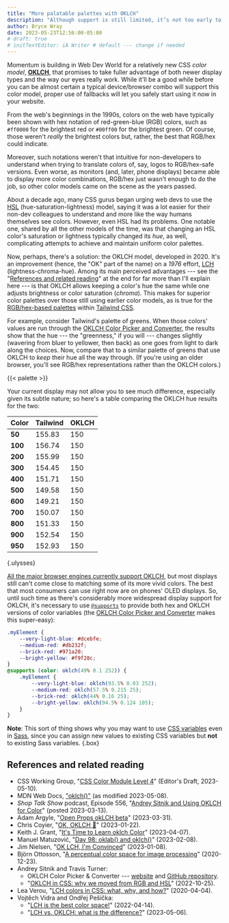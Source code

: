 ```yaml
---
title: "More palatable palettes with OKLCH"
description: "Although support is still limited, it’s not too early to begin using The Next Big Thing in CSS color."
author: Bryce Wray
date: 2023-05-23T12:56:00-05:00
# draft: true
# initTextEditor: iA Writer # default --- change if needed
---
```


Momentum is building in Web Dev World for a relatively new CSS *color model*, **[OKLCH](https://www.w3.org/TR/css-color-4/#ok-lab)**, that promises to take fuller advantage of both newer display types and the way our eyes really work. While it'll be a good while before you can be almost certain a typical device/browser combo will support this color model, proper use of fallbacks will let you safely start using it now in your website.

<!--more-->

From the web's beginnings in the 1990s, colors on the web have typically been shown with hex notation of red-green-blue (RGB) colors, such as `#ff0000` for the brightest red or `#00ff00` for the brightest green. Of course, those weren't *really* the brightest colors but, rather, the best that RGB/hex could indicate.

Moreover, such notations weren't that intuitive for non-developers to understand when trying to translate colors of, say, logos to RGB/hex-safe versions. Even worse, as monitors (and, later, phone displays) became able to display more color combinations, RGB/hex just wasn't enough to do the job, so other color models came on the scene as the years passed.

About a decade ago, many CSS gurus began urging web devs to use the [HSL](https://www.w3.org/TR/css-color-4/#the-hsl-notation) (hue-saturation-lightness) model, saying it was a lot easier for their non-dev colleagues to understand and more like the way humans themselves see colors. However, even HSL had its problems. One notable one, shared by all the other models of the time, was that changing an HSL color's saturation or lightness typically changed its *hue*, as well, complicating attempts to achieve and maintain uniform color palettes.

Now, perhaps, there's a solution: the OKLCH model, developed in 2020. It's an improvement (hence, the "OK" part of the name) on a *1976* effort, [LCH](https://www.w3.org/TR/css-color-4/#the-hsl-notation) (lightness-chroma-hue). Among its main perceived advantages --- see the "[References and related reading](/posts/2023/05/more-palatable-palettes-oklch/#references-and-related-reading)" at the end for far more than I'll explain here --- is that OKLCH allows keeping a color's hue the same while one adjusts brightness or color saturation (*chroma*). This makes for superior color palettes over those still using earlier color models, as is true for the [RGB/hex-based palettes](https://tailwindcss.com/docs/customizing-colors) within [Tailwind CSS](https://tailwindcss.com).

For example, consider Tailwind's palette of greens. When those colors' values are run through the [OKLCH Color Picker and Converter](https://oklch.com), the results show that the hue --- the "greenness," if you will --- changes slightly (wavering from bluer to yellower, then back) as one goes from light to dark along the choices. Now, compare that to a similar palette of greens that use OKLCH to *keep* their hue all the way through. (If you're using an older browser, you'll see RGB/hex representations rather than the OKLCH colors.)

{{< palette >}}

Your current display may not allow you to see much difference, especially given its subtle nature; so here's a table comparing the OKLCH hue results for the two:

| Color | Tailwind | OKLCH |
|----|----|----|
| **50** | 155.83 | 150 |
| **100** | 156.74 | 150 |
| **200** | 155.99 | 150 |
| **300** | 154.45 | 150 |
| **400** | 151.71 | 150 |
| **500** | 149.58 | 150 |
| **600** | 149.21 | 150 |
| **700** | 150.07 | 150 |
| **800** | 151.33 | 150 |
| **900** | 152.54 | 150 |
| **950** | 152.93 | 150 |
{.ulysses}

[All the major browser engines currently support OKLCH](https://caniuse.com/?search=oklch), but most displays still can't come close to matching some of its more vivid colors. The best that most consumers can use right now are on phones' OLED displays. So, until such time as there's considerably more widespread display support for OKLCH, it's necessary to use [`@supports`](https://developer.mozilla.org/en-US/docs/Web/CSS/@supports) to provide both hex and OKLCH versions of color variables (the [OKLCH Color Picker and Converter](https://oklch.com) makes this super-easy):

```css
.myElement {
	--very-light-blue: #dcebfe;
	--medium-red: #db232f;
	--brick-red: #971a20;
	--bright-yellow: #f9f28c;
}
@supports (color: oklch(49% 0.1 252)) {
	.myElement {
		--very-light-blue: oklch(93.5% 0.03 252);
		--medium-red: oklch(57.5% 0.215 25);
		--brick-red: oklch(44% 0.16 25);
		--bright-yellow: oklch(94.5% 0.124 105);
	}
}
```

**Note**: This sort of thing shows why you may want to use [CSS variables](https://developer.mozilla.org/en-US/docs/Web/CSS/--*) even in [Sass](https://sass-lang.com), since you can assign new values to existing CSS variables but **not** to existing Sass variables.
{.box}

## References and related reading

- CSS Working Group, "[CSS Color Module Level 4](https://drafts.csswg.org/css-color/)" (Editor's Draft, <span class="nobrk">2023-05-10</span>).
- MDN Web Docs, ["oklch()"](https://developer.mozilla.org/en-US/docs/Web/CSS/color_value/oklch) (as modified <span class="nobrk">2023-05-08</span>).
- *Shop Talk Show* podcast, Episode 556, "[Andrey Sitnik and Using OKLCH for Color](https://shoptalkshow.com/556/)" (posted <span class="nobrk">2023-03-13</span>).
- Adam Argyle, "[Open Props okLCH beta](https://nerdy.dev/open-props-oklch-palettes-beta)" (<span class="nobrk">2023-03-31</span>).
- Chris Coyier, "[OK, OKLCH 👑](https://chriscoyier.net/2023/01/22/ok-oklch-%F0%9F%91%91/)" (<span class="nobrk">2023-01-22</span>).
- Keith J. Grant, "[It's Time to Learn oklch Color](https://keithjgrant.com/posts/2023/04/its-time-to-learn-oklch-color/)" (<span class="nobrk">2023-04-07</span>).
- Manuel Matuzović, "[Day 98: oklab() and oklch()](https://www.matuzo.at/blog/2023/100daysof-day98/)" (<span class="nobrk">2023-02-08</span>).
- Jim Nielsen, "[OK LCH, I'm Convinced](https://blog.jim-nielsen.com/2023/ok-lch-im-convinced/)" (<span class="nobrk">2023-01-08</span>).
- Björn Ottosson, "[A perceptual color space for image processing](https://bottosson.github.io/posts/oklab/)" (<span class="nobrk">2020-12-23</span>).
- Andrey Sitnik and Travis Turner:
	- OKLCH Color Picker &amp; Converter --- [website](https://oklch.com) and [GitHub repository](https://github.com/evilmartians/oklch-picker).
	- "[OKLCH in CSS: why we moved from RGB and HSL](https://evilmartians.com/chronicles/oklch-in-css-why-quit-rgb-hsl)" (<span class="nobrk">2022-10-25</span>).
- Lea Verou, "[LCH colors in CSS: what, why, and how?](https://lea.verou.me/2020/04/lch-colors-in-css-what-why-and-how/)" (<span class="nobrk">2020-04-04</span>).
- Vojtěch Vidra and Ondřej Pešička:
	- "[LCH is the best color space!](https://atmos.style/blog/lch-color-space)" (<span class="nobrk">2022-04-14</span>).
	- "[LCH vs. OKLCH: what is the difference?](https://atmos.style/blog/lch-vs-oklch)" (<span class="nobrk">2023-05-06</span>).
